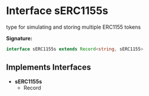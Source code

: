 
# Interface sERC1155s

type for simulating and storing multiple ERC1155 tokens

<b>Signature:</b>

```typescript
interface sERC1155s extends Record<string, sERC1155> 
```

## Implements Interfaces

- <b>sERC1155s</b>
    - Record

